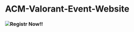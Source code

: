 # ACM-Valorant-Event-Website

### ![Registr Now](https://pranjalgupta362.typeform.com/to/TwxrGpPG)!!

